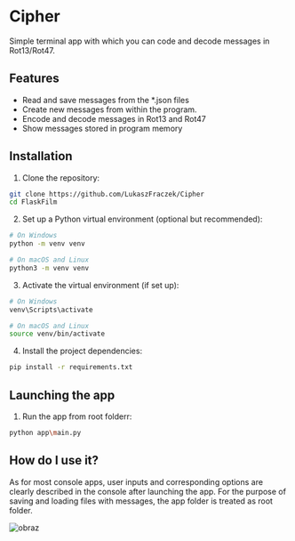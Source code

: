 # Cipher

Simple terminal app with which you can code and decode messages in Rot13/Rot47.

## Features

- Read and save messages from the *.json files
- Create new messages from within the program.
- Encode and decode messages in Rot13 and Rot47
- Show messages stored in program memory

## Installation

1. Clone the repository:
```bash
git clone https://github.com/LukaszFraczek/Cipher
cd FlaskFilm
```

2. Set up a Python virtual environment (optional but recommended):
```bash
# On Windows
python -m venv venv

# On macOS and Linux
python3 -m venv venv
```

3. Activate the virtual environment (if set up):
```bash
# On Windows
venv\Scripts\activate

# On macOS and Linux
source venv/bin/activate
```

4. Install the project dependencies:
```bash
pip install -r requirements.txt
```

## Launching the app

1. Run the app from root folderr:
```bash
python app\main.py
```

## How do I use it?

As for most console apps, user inputs and corresponding options are clearly described in the console after launching the app.
For the purpose of saving and loading files with messages, the app folder is treated as root folder.

![obraz](https://github.com/LukaszFraczek/Cipher/assets/30197518/97b7199f-ddd3-4217-89d5-67322ea3bd03)
